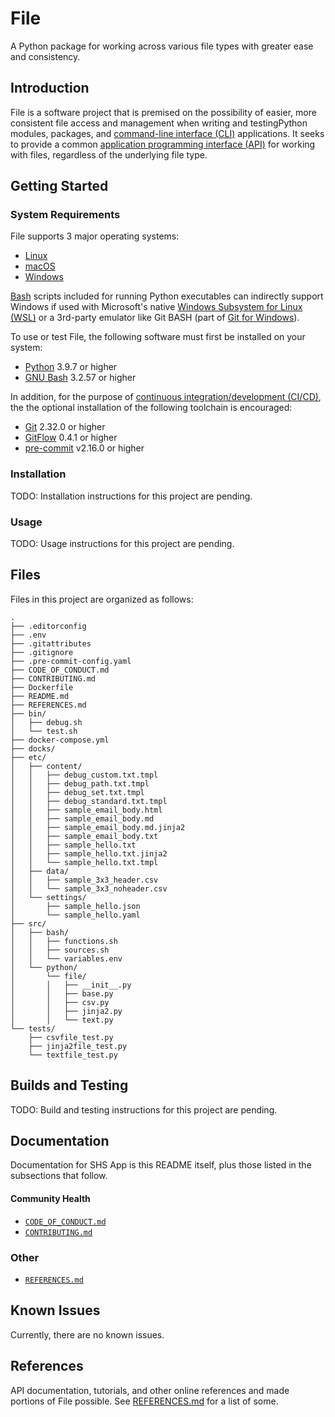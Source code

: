 # File

A Python package for working across various file types with greater ease and
consistency.

## Introduction

File is a software project that is premised on the possibility of easier, more
consistent file access and management when writing and testingPython modules,
packages, and [command-line interface (CLI)][CLI] applications. It seeks to provide a
common [application programming interface (API)][API] for working with files, regardless of the underlying file type.

## Getting Started

### System Requirements

File supports 3 major operating systems:

* [Linux][Linux]
* [macOS][macOS]
* [Windows][Windows]

[Bash][GNU Bash] scripts included for running Python executables can indirectly support
Windows if used with Microsoft's native [Windows Subsystem for Linux (WSL)][WSL] or a
3rd-party emulator like Git BASH (part of [Git for Windows][Git for Windows]).

To use or test File, the following software must first be installed on your
system:

* [Python][Python] 3.9.7 or higher
* [GNU Bash][GNU Bash] 3.2.57 or higher

In addition, for the purpose of [continuous integration/development (CI/CD)][CICD], the
the optional installation of the following toolchain is encouraged:

* [Git][Git] 2.32.0 or higher
* [GitFlow][GitFlow] 0.4.1 or higher
* [pre-commit][pre-commit] v2.16.0 or higher

### Installation

TODO: Installation instructions for this project are pending.

### Usage

TODO: Usage instructions for this project are pending.

## Files

Files in this project are organized as follows:

```console
.
├── .editorconfig
├── .env
├── .gitattributes
├── .gitignore
├── .pre-commit-config.yaml
├── CODE_OF_CONDUCT.md
├── CONTRIBUTING.md
├── Dockerfile
├── README.md
├── REFERENCES.md
├── bin/
│   ├── debug.sh
│   └── test.sh
├── docker-compose.yml
├── docks/
├── etc/
│   ├── content/
│   │   ├── debug_custom.txt.tmpl
│   │   ├── debug_path.txt.tmpl
│   │   ├── debug_set.txt.tmpl
│   │   ├── debug_standard.txt.tmpl
│   │   ├── sample_email_body.html
│   │   ├── sample_email_body.md
│   │   ├── sample_email_body.md.jinja2
│   │   ├── sample_email_body.txt
│   │   ├── sample_hello.txt
│   │   ├── sample_hello.txt.jinja2
│   │   └── sample_hello.txt.tmpl
│   ├── data/
│   │   ├── sample_3x3_header.csv
│   │   └── sample_3x3_noheader.csv
│   └── settings/
│       ├── sample_hello.json
│       └── sample_hello.yaml
├── src/
│   ├── bash/
│   │   ├── functions.sh
│   │   ├── sources.sh
│   │   └── variables.env
│   └── python/
│       └── file/
│       │   ├── __init__.py
│       │   ├── base.py
│       │   ├── csv.py
│       │   ├── jinja2.py
│       │   └── text.py
└── tests/
    ├── csvfile_test.py
    ├── jinja2file_test.py
    └── textfile_test.py
```

## Builds and Testing

TODO: Build and testing instructions for this project are pending.

## Documentation

Documentation for SHS App is this README itself, plus those listed in the
subsections that follow.

#### Community Health

* [`CODE_OF_CONDUCT.md`](CODE_OF_CONDUCT.md)
* [`CONTRIBUTING.md`](CONTRIBUTING.md)

### Other

* [`REFERENCES.md`](REFERENCES.md)

## Known Issues

Currently, there are no known issues.

## References

API documentation, tutorials, and other online references and made portions of
File possible. See [REFERENCES.md](REFERENCES.md) for a list of some.

[API]: https://en.wikipedia.org/wiki/API
[CICD]: https://en.wikipedia.org/wiki/CI/CD
[CLI]: https://en.wikipedia.org/wiki/Command-line_interface
[Git]: https://git-scm.com/
[Git for Windows]: https://gitforwindows.org
[GitFlow]: https://github.com/nvie/gitflow
[GNU Bash]: https://www.gnu.org/software/bash/
[GNU Make]: https://www.gnu.org/software/make/
[Linux]: https://www.linuxfoundation.org
[Python]: https://www.python.org
[Windows]: https://www.microsoft.com/en-us/windows
[WSL]: https://docs.microsoft.com/en-us/windows/wsl/about
[macOS]: https://www.apple.com/macos/
[pre-commit]: https://github.com/pre-commit/pre-commit
[test coverage]: https://en.wikipedia.org/wiki/Code_coverage
[unit test]: hhttps://en.wikipedia.org/wiki/Unit_testing

